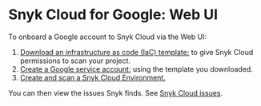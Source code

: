 # Snyk Cloud for Google: Web UI

To onboard a Google account to Snyk Cloud via the Web UI:

1. [Download an infrastructure as code (IaC) template:](step-1-download-service-account-iac-template-web-ui.md) to give Snyk Cloud permissions to scan your project.
2. [Create a Google service account:](step-2-create-the-google-service-account-api.md) using the template you downloaded.
3. [Create and scan a Snyk Cloud Environment.](step-3-create-and-scan-a-snyk-cloud-environment-for-google-web-ui.md)

You can then view the issues Snyk finds. See [Snyk Cloud issues](../../snyk-cloud-issues/).
